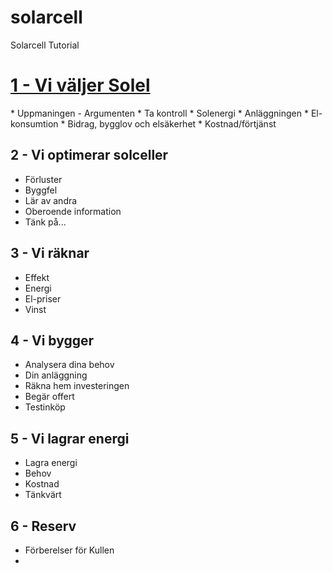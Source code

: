 # solarcell
Solarcell Tutorial

<h1><a href="1-solel.md">1 - Vi väljer Solel</a></h1>
* Uppmaningen - Argumenten
* Ta kontroll
* Solenergi
* Anläggningen
* El-konsumtion
* Bidrag, bygglov och elsäkerhet
* Kostnad/förtjänst

## 2 - Vi optimerar solceller
* Förluster
* Byggfel
* Lär av andra
* Oberoende information
* Tänk på...

## 3 - Vi räknar
* Effekt
* Energi
* El-priser
* Vinst

## 4 - Vi bygger 
* Analysera dina behov
* Din anläggning 
* Räkna hem investeringen
* Begär offert
* Testinköp

## 5 - Vi lagrar energi
* Lagra energi
* Behov
* Kostnad
* Tänkvärt

## 6 - Reserv
* Förberelser för Kullen
* 

